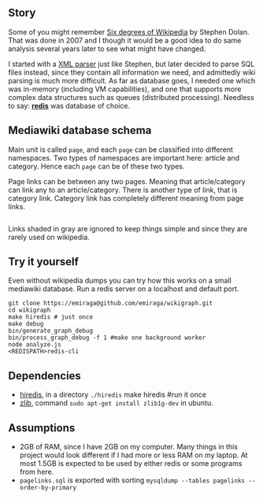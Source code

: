 Story
-----

Some of you might remember [Six degrees of Wikipedia](http://www.netsoc.tcd.ie/~mu/wiki/) by Stephen Dolan. That was done in 2007 and I though it would be a good idea to do same analysis several years later to see what might have changed.

I started with a [XML parser](https://github.com/emiraga/wikigraph/blob/f4ee89d28efc93f4b44d7ccea4b036aa3db806f6/xmlparse.py) just like Stephen, but later decided to parse SQL files instead, since they contain all information we need, and admittedly wiki parsing is much more difficult. As far as database goes, I needed one which was in-memory (including VM capabilities), and one that supports more complex data structures such as queues (distributed processing). Needless to say: [**redis**](http://redis.io/) was database of choice.

Mediawiki database schema
-------------------------

Main unit is called `page`, and each `page` can be classified into different namespaces. Two types of namespaces are important here: article and category. Hence each `page` can be of these two types.

Page links can be between any two pages. Meaning that article/category can link any to an article/category. There is another type of link, that is category link. Category link has completely different meaning from page links.

<img src="http://i.imgur.com/dJlSF.png" alt="" title="Hosted by imgur.com" />

Links shaded in gray are ignored to keep things simple and since they are rarely used on wikipedia.

Try it yourself
---------------

Even without wikipedia dumps you can try how this works on a small mediawiki database.
Run a redis server on a localhost and default port.

	git clone https://emiraga@github.com/emiraga/wikigraph.git
	cd wikigraph
	make hiredis # just once
	make debug
	bin/generate_graph_debug
	bin/process_graph_debug -f 1 #make one background worker
	node analyze.js
	<REDISPATH>redis-cli 

Dependencies
------------
* [hiredis](https://github.com/antirez/hiredis), in a directory `./hiredis`
      make hiredis #run it once
* [zlib](http://zlib.net/), command `sudo apt-get install zlib1g-dev` in ubuntu.


Assumptions
-----------
* 2GB of RAM, since I have 2GB on my computer. Many things in this project would look different if I had more or less RAM on my laptop.
  At most 1.5GB is expected to be used by either redis or some programs from here.
* `pagelinks.sql` is exported with sorting `mysqldump --tables pagelinks --order-by-primary`


